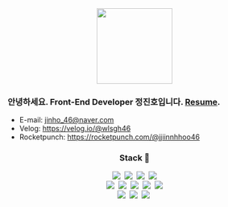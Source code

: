 <div align="center">
  <img src="https://user-images.githubusercontent.com/36847593/99474380-cfe6be80-298f-11eb-8ffd-d491d42fb14a.jpg" width="150px">
</div>

### 안녕하세요. Front-End Developer 정진호입니다. [Resume](https://mata0406.github.io/resume/).
  
- E-mail: jinho_46@naver.com
- Velog: https://velog.io/@wlsgh46
- Rocketpunch: https://rocketpunch.com/@jjiinnhhoo46

<h3 align="center">Stack 🚀</h3>

<div align="center"> 
  <img src="https://img.shields.io/badge/HTML5-E34F26?style=flat-square&logo=html5&logoColor=white"/>&nbsp
  <img src="https://img.shields.io/badge/css-1572B6?style=flat-square&logo=css3&logoColor=white"/></a>&nbsp
  <img src="https://img.shields.io/badge/Javascript-ffb13b?style=flat-square&logo=javascript&logoColor=white"/></a>&nbsp 
  <img src="https://img.shields.io/badge/TypeScript-007ACC?style=for-the-badge&logo=typescript&logoColor=white"/>
</div>

<div align="center">
  <img src="https://img.shields.io/badge/React-20232A?style=flat-square&logo=react&logoColor=61DAFB"/>&nbsp
  <img src="https://img.shields.io/badge/Redux-593D88?style=flat-square&logo=redux&logoColor=white"/>&nbsp
  <img src="https://img.shields.io/badge/Bootstrap-563D7C?style=flat-square&logo=bootstrap&logoColor=white"/>&nbsp
  <img src="https://img.shields.io/badge/styled--components-DB7093?style=flat-square&logo=styled-components&logoColor=white"/>&nbsp
  <img src="https://img.shields.io/badge/Material--UI-0081CB?style=flat-square&logo=material-ui&logoColor=white"/>
</div>

<div align="center">
  <img src="https://img.shields.io/badge/SpringBoot-6DB33F?style=flat-square&logo=Spring&logoColor=white"/></a>&nbsp
  <img src="https://img.shields.io/badge/Mysql-E6B91E?style=flat-square&logo=MySql&logoColor=white"/></a>&nbsp 
  <img src="https://img.shields.io/badge/aws-333664?style=flat-square&logo=amazon-aws&logoColor=white"/></a>&nbsp
</div>

<br>

<!-- Here are some ideas to get you started:

- 🔭 I’m currently working on ...
- 🌱 I’m currently learning ...
- 👯 I’m looking to collaborate on ...
- 🤔 I’m looking for help with ...
- 💬 Ask me about ...
- 📫 How to reach me: ...
- 😄 Pronouns: ...
- ⚡ Fun fact: ...
 -->
